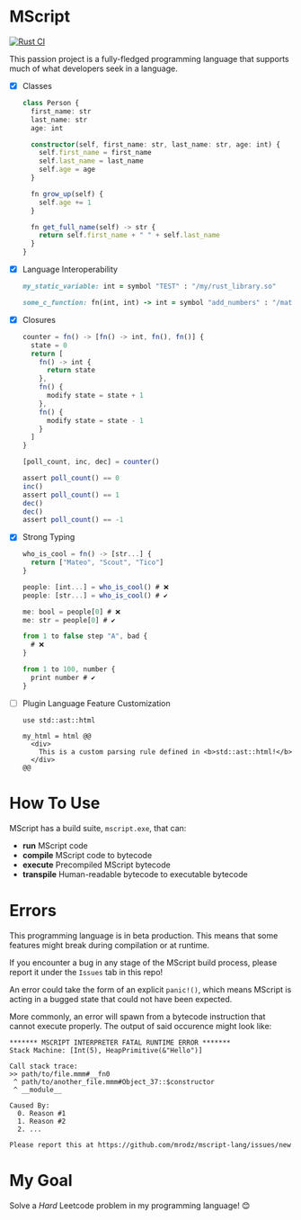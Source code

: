 # MScript
[![Rust CI](https://github.com/mrodz/mscript-lang/actions/workflows/rust.yml/badge.svg)](https://github.com/mrodz/mscript-lang/actions/workflows/rust.yml)

This passion project is a fully-fledged programming language that supports much of what developers seek in a language.
- [x] Classes
  ```ts
  class Person {
    first_name: str
    last_name: str
    age: int

    constructor(self, first_name: str, last_name: str, age: int) {
      self.first_name = first_name
      self.last_name = last_name
      self.age = age
    }

    fn grow_up(self) {
      self.age += 1
    }

    fn get_full_name(self) -> str {
      return self.first_name + " " + self.last_name
    }
  }
  ```
- [x] Language Interoperability
  ```rb
  my_static_variable: int = symbol "TEST" : "/my/rust_library.so"

  some_c_function: fn(int, int) -> int = symbol "add_numbers" : "/mathlib.so"

  
  ```
- [x] Closures
  ```ts
  counter = fn() -> [fn() -> int, fn(), fn()] {
    state = 0
    return [
      fn() -> int {
        return state
      },
      fn() {
        modify state = state + 1
      },
      fn() {
        modify state = state - 1
      }
    ]
  }

  [poll_count, inc, dec] = counter()

  assert poll_count() == 0
  inc()
  assert poll_count() == 1
  dec()
  dec()
  assert poll_count() == -1
  ```
- [x] Strong Typing
  ```ts
  who_is_cool = fn() -> [str...] {
    return ["Mateo", "Scout", "Tico"]
  }

  people: [int...] = who_is_cool() # ❌
  people: [str...] = who_is_cool() # ✔️

  me: bool = people[0] # ❌
  me: str = people[0] # ✔️

  from 1 to false step "A", bad {
    # ❌
  }

  from 1 to 100, number {
    print number # ✔️
  }
  ```
- [ ] Plugin Language Feature Customization
  ```tsx
  use std::ast::html
  
  my_html = html @@
    <div>
      This is a custom parsing rule defined in <b>std::ast::html!</b>
    </div>
  @@

  ```

# How To Use
MScript has a build suite, `mscript.exe`, that can:
- **run** MScript code
- **compile** MScript code to bytecode
- **execute** Precompiled MScript bytecode
- **transpile** Human-readable bytecode to executable bytecode

# Errors
This programming language is in beta production. This means that some features might break during compilation or at runtime. 

If you encounter a bug in any stage of the MScript build process, please report it under the `Issues` tab in this repo!

An error could take the form of an explicit `panic!()`, which means MScript is acting in a bugged state that could not have been expected.

More commonly, an error will spawn from a bytecode instruction that cannot execute properly. The output of said occurence might look like:
```
******* MSCRIPT INTERPRETER FATAL RUNTIME ERROR *******
Stack Machine: [Int(5), HeapPrimitive(&"Hello")]

Call stack trace:
>> path/to/file.mmm#__fn0
 ^ path/to/another_file.mmm#Object_37::$constructor
 ^ __module__

Caused By:
  0. Reason #1
  1. Reason #2
  2. ...

Please report this at https://github.com/mrodz/mscript-lang/issues/new
```

# My Goal
Solve a _Hard_ Leetcode problem in my programming language! 😊
